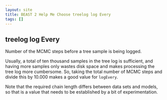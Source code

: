 ```yaml
---
layout: site
title: BEAST 2 Help Me Choose treelog log Every
tags: []
---
```


## treelog log Every

Number of the MCMC steps before a tree sample is being logged.

Usually, a total of ten thousand samples in the tree log is sufficient, and having more samples only wastes disk space and makes processing the tree log more cumbersome. So,  taking the total number of MCMC steps and divide this by 10.000 makes a good value for `logEvery`.

Note that the required chain length differs between data sets and models, so that is a value that needs to be established by a bit of experimentation. 